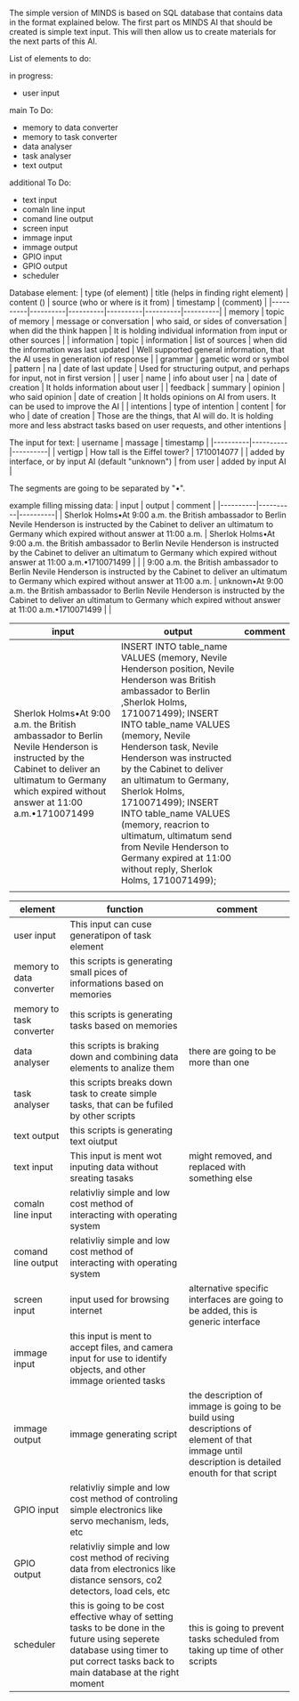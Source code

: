 The simple version of MINDS is based on SQL database that contains data in the format explained below. 
The first part os MINDS AI that should be created is simple text input. This will then allow us to create materials for the next parts of this AI.

List of elements to do:

in progress:
- user input

main To Do:
- memory to data converter
- memory to task converter
- data analyser
- task analyser
- text output

additional To Do:
- text input
- comaln line input
- comand line output
- screen input
- immage input
- immage output
- GPIO input
- GPIO output
- scheduler

Database element:
| type (of element) | title (helps in finding right element) | content () | source (who or where is it from) | timestamp | (comment) |
|----------|----------|----------|----------|----------|----------|
| memory | topic of memory | message or conversation | who said, or sides of conversation | when did the think happen | It is holding individual information from input or other sources |
| information | topic | information | list of sources | when did the information was last updated | Well supported general information, that the AI uses in generation iof response |
| grammar | gametic word or symbol | pattern | na | date of last update | Used for structuring output, and perhaps for input, not in first version |
| user | name | info about user | na | date of creation | It holds information about user |
| feedback | summary | opinion | who said opinion | date of creation | It holds opinions on AI from users. It can be used to improve the AI |
| intentions | type of intention | content | for who | date of creation | Those are the things, that AI will do. It is holding more and less abstract tasks based on user requests, and other intentions |

The input for text:
| username | massage | timestamp |
|----------|----------|----------|
| vertigp | How tall is the Eiffel tower? | 1710014077 |
| added by interface, or by input AI (default "unknown") | from user | added by input AI |

The segments are going to be separated by "•".

example filling missing data:
| input | output | comment |
|----------|----------|----------|
| Sherlok Holms•At 9:00 a.m. the British ambassador to Berlin Nevile Henderson is instructed by the Cabinet to deliver an ultimatum to Germany which expired without answer at 11:00 a.m. | Sherlok Holms•At 9:00 a.m. the British ambassador to Berlin Nevile Henderson is instructed by the Cabinet to deliver an ultimatum to Germany which expired without answer at 11:00 a.m.•1710071499 |  |
| 9:00 a.m. the British ambassador to Berlin Nevile Henderson is instructed by the Cabinet to deliver an ultimatum to Germany which expired without answer at 11:00 a.m. | unknown•At 9:00 a.m. the British ambassador to Berlin Nevile Henderson is instructed by the Cabinet to deliver an ultimatum to Germany which expired without answer at 11:00 a.m.•1710071499 |  |

| input | output | comment |
|----------|----------|----------|
| Sherlok Holms•At 9:00 a.m. the British ambassador to Berlin Nevile Henderson is instructed by the Cabinet to deliver an ultimatum to Germany which expired without answer at 11:00 a.m.•1710071499 | INSERT INTO table_name VALUES (memory, Nevile Henderson position, Nevile Henderson was British ambassador to Berlin ,Sherlok Holms, 1710071499); INSERT INTO table_name VALUES (memory, Nevile Henderson task, Nevile Henderson was instructed by the Cabinet to deliver an ultimatum to Germany, Sherlok Holms, 1710071499); INSERT INTO table_name VALUES (memory, reacrion to ultimatum, ultimatum send from Nevile Henderson to Germany expired at 11:00 without reply, Sherlok Holms, 1710071499);
 |  |

 | element | function | comment |
|----------|----------|----------|
| user input | This input can cuse generatipon of task element |  |
| memory to data converter | this scripts is generating small pices of informations based on memories |  |
| memory to task converter | this scripts is generating tasks based on memories |  |
| data analyser | this scripts is braking down and combining data elements to analize them | there are going to be more than one |
| task analyser | this scripts breaks down task to create simple tasks, that can be fufiled by other scripts |  |
| text output | this scripts is generating text oiutput |  |
| text input | This input is ment wot inputing data without sreating tasaks | might removed, and replaced with something else |
| comaln line input | relativliy simple and low cost method of interacting with operating system |  |
| comand line output | relativliy simple and low cost method of interacting with operating system |  |
| screen input | input used for browsing internet | alternative specific interfaces are going to be added, this is generic interface |
| immage input | this input is ment to accept files, and camera input for use to identify objects, and other immage oriented tasks |  |
| immage output | immage generating script | the description of immage is going to be build using descriptions of element of that immage until description is detailed enouth for that script |
| GPIO input | relativliy simple and low cost method of controling simple electronics like servo mechanism, leds, etc  |  |
| GPIO output | relativliy simple and low cost method of reciving data from electronics like distance sensors, co2 detectors, load cels, etc |  |
| scheduler | this is going to be cost effective whay of setting tasks to be done in the future using seperete database using timer to put correct tasks back to main database at the right moment | this is going to prevent tasks scheduled from taking up time of other scripts |
